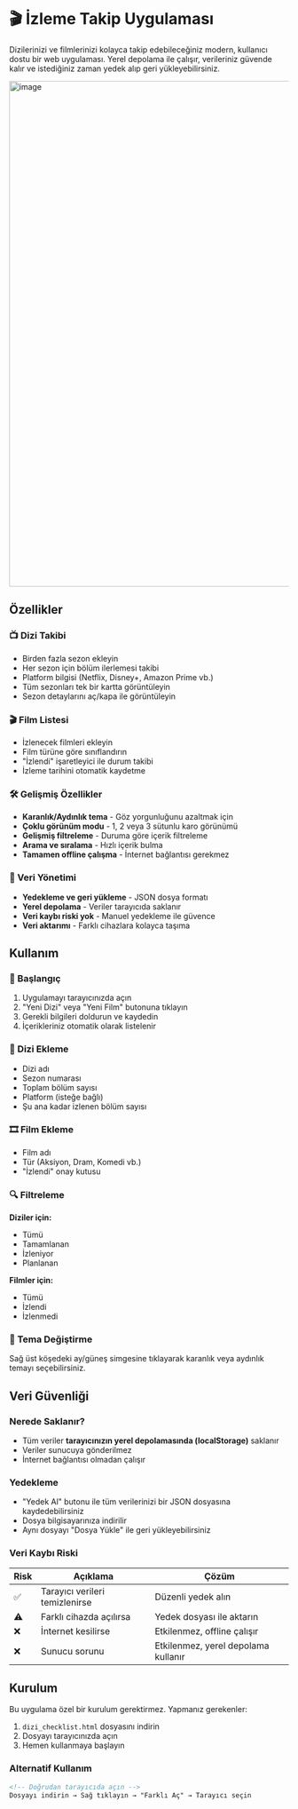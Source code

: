 # 🎬 İzleme Takip Uygulaması

Dizilerinizi ve filmlerinizi kolayca takip edebileceğiniz modern, kullanıcı dostu bir web uygulaması. Yerel depolama ile çalışır, verileriniz güvende kalır ve istediğiniz zaman yedek alıp geri yükleyebilirsiniz.

<img width="966" height="911" alt="image" src="https://github.com/user-attachments/assets/5848e430-2b93-4eaa-b2a1-408f39a5cd46" />




## Özellikler

### 📺 Dizi Takibi
- Birden fazla sezon ekleyin
- Her sezon için bölüm ilerlemesi takibi
- Platform bilgisi (Netflix, Disney+, Amazon Prime vb.)
- Tüm sezonları tek bir kartta görüntüleyin
- Sezon detaylarını aç/kapa ile görüntüleyin

### 🎬 Film Listesi
- İzlenecek filmleri ekleyin
- Film türüne göre sınıflandırın
- "İzlendi" işaretleyici ile durum takibi
- İzleme tarihini otomatik kaydetme

### 🛠️ Gelişmiş Özellikler
- **Karanlık/Aydınlık tema** - Göz yorgunluğunu azaltmak için
- **Çoklu görünüm modu** - 1, 2 veya 3 sütunlu karo görünümü
- **Gelişmiş filtreleme** - Duruma göre içerik filtreleme
- **Arama ve sıralama** - Hızlı içerik bulma
- **Tamamen offline çalışma** - İnternet bağlantısı gerekmez

### 💾 Veri Yönetimi
- **Yedekleme ve geri yükleme** - JSON dosya formatı
- **Yerel depolama** - Veriler tarayıcıda saklanır
- **Veri kaybı riski yok** - Manuel yedekleme ile güvence
- **Veri aktarımı** - Farklı cihazlara kolayca taşıma

## Kullanım

### 🚀 Başlangıç
1. Uygulamayı tarayıcınızda açın
2. "Yeni Dizi" veya "Yeni Film" butonuna tıklayın
3. Gerekli bilgileri doldurun ve kaydedin
4. İçerikleriniz otomatik olarak listelenir

### 🔧 Dizi Ekleme
- Dizi adı
- Sezon numarası
- Toplam bölüm sayısı
- Platform (isteğe bağlı)
- Şu ana kadar izlenen bölüm sayısı

### 🎞️ Film Ekleme
- Film adı
- Tür (Aksiyon, Dram, Komedi vb.)
- "İzlendi" onay kutusu

### 🔍 Filtreleme
**Diziler için:**
- Tümü
- Tamamlanan
- İzleniyor
- Planlanan

**Filmler için:**
- Tümü
- İzlendi
- İzlenmedi

### 🌙 Tema Değiştirme
Sağ üst köşedeki ay/güneş simgesine tıklayarak karanlık veya aydınlık temayı seçebilirsiniz.

## Veri Güvenliği

### Nerede Saklanır?
- Tüm veriler **tarayıcınızın yerel depolamasında (localStorage)** saklanır
- Veriler sunucuya gönderilmez
- İnternet bağlantısı olmadan çalışır

### Yedekleme
- "Yedek Al" butonu ile tüm verilerinizi bir JSON dosyasına kaydedebilirsiniz
- Dosya bilgisayarınıza indirilir
- Aynı dosyayı "Dosya Yükle" ile geri yükleyebilirsiniz

### Veri Kaybı Riski
| Risk | Açıklama | Çözüm |
|------|---------|-------|
| ✅ | Tarayıcı verileri temizlenirse | Düzenli yedek alın |
| ⚠️ | Farklı cihazda açılırsa | Yedek dosyası ile aktarın |
| ❌ | İnternet kesilirse | Etkilenmez, offline çalışır |
| ❌ | Sunucu sorunu | Etkilenmez, yerel depolama kullanır |

## Kurulum

Bu uygulama özel bir kurulum gerektirmez. Yapmanız gerekenler:

1. `dizi_checklist.html` dosyasını indirin
2. Dosyayı tarayıcınızda açın
3. Hemen kullanmaya başlayın

### Alternatif Kullanım
```html
<!-- Doğrudan tarayıcıda açın -->
Dosyayı indirin → Sağ tıklayın → "Farklı Aç" → Tarayıcı seçin
